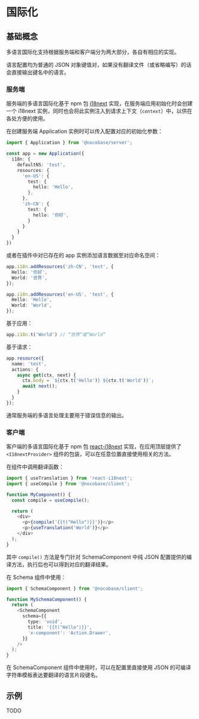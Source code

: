 # 国际化

## 基础概念

多语言国际化支持根据服务端和客户端分为两大部分，各自有相应的实现。

语言配置均为普通的 JSON 对象键值对，如果没有翻译文件（或省略编写）的话会直接输出键名中的语言。

### 服务端

服务端的多语言国际化基于 npm 包 [i18next](https://npmjs.com/package/i18next) 实现，在服务端应用初始化时会创建一个 i18next 实例，同时也会将此实例注入到请求上下文（`context`）中，以供在各处方便的使用。

在创建服务端 Application 实例时可以传入配置对应的初始化参数：

```ts
import { Application } from '@nocobase/server';

const app = new Application({
  i18n: {
    defaultNS: 'test',
    resources: {
      'en-US': {
        test: {
          hello: 'Hello',
        },
      },
      'zh-CN': {
        test: {
          hello: '你好',
        }
      }
    }
  }
})
```

或者在插件中对已存在的 app 实例添加语言数据至对应命名空间：

```ts
app.i18n.addResources('zh-CN', 'test', {
  Hello: '你好',
  World: '世界',
});

app.i18n.addResources('en-US', 'test', {
  Hello: 'Hello',
  World: 'World',
});
```

基于应用：

```ts
app.i18n.t('World') // “世界”或“World”
```

基于请求：

```ts
app.resource({
  name: 'test',
  actions: {
    async get(ctx, next) {
      ctx.body = `${ctx.t('Hello')} ${ctx.t('World')}`;
      await next();
    }
  }
});
```

通常服务端的多语言处理主要用于错误信息的输出。

### 客户端

客户端的多语言国际化基于 npm 包 [react-i18next](https://npmjs.com/package/react-i18next) 实现，在应用顶层提供了 `<I18nextProvider>` 组件的包装，可以在任意位置直接使用相关的方法。

在组件中调用翻译函数：

```ts
import { useTranslation } from 'react-i18next';
import { useCompile } from '@nocobase/client';

function MyComponent() {
  const compile = useCompile();

  return (
    <div>
      <p>{compile('{{t("Hello")}}')}</p>
      <p>{useTranslation('World')}</p>
    </div>
  );
}
```

其中 `compile()` 方法是专门针对 SchemaComponent 中纯 JSON 配置提供的编译方法，执行后也可以得到对应的翻译结果。

在 Schema 组件中使用：

```ts
import { SchemaComponent } from '@nocobase/client';

function MySchemaComponent() {
  return (
    <SchemaComponent
      schema={{
        type: 'void',
        title: '{{t("Hello")}}',
        'x-component': 'Action.Drawer',
      }}
    />
  );
}
```

在 SchemaComponent 组件中使用时，可以在配置里直接使用 JSON 的可编译字符串模板表达要翻译的语言片段键名。

## 示例

TODO
